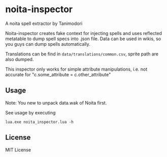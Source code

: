 # noita-inspector

A noita spell extractor by Tanimodori

Noita-inspector creates fake context for injecting spells and uses reflected metatable to dump spell specs into .json file. Data can be used in wikis, so you guys can dump spells automatically.

Translations can be find in `data/translations/common.csv`, sprite path are also dumped.

This inspector only works for simple attribute manipulations, i.e. not accurate for "c.some_attribute = c.other_attribute"

## Usage

Note: You new to unpack data.wak of Noita first.

See usage by executing

`lua.exe noita_inspector.lua -h`

## License

MIT License